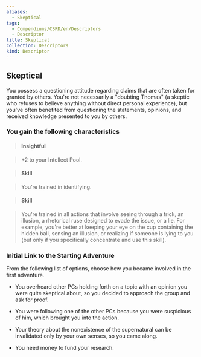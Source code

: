 ```yaml
---
aliases:
  - Skeptical
tags:
  - Compendiums/CSRD/en/Descriptors
  - Descriptor
title: Skeptical
collection: Descriptors
kind: Descriptor
---
```

## Skeptical    
You possess a questioning attitude regarding claims that are often taken for granted by others. You're not necessarily a "doubting Thomas" (a skeptic who refuses to believe anything without direct personal experience), but you've often benefited from questioning the statements, opinions, and received knowledge presented to you by others.  
### You gain the following characteristics    
> #### Insightful  
> +2 to your Intellect Pool.    
  
> #### Skill  
> You're trained in identifying.    
  
> #### Skill  
> You're trained in all actions that involve seeing through a trick, an illusion, a rhetorical ruse designed to evade the issue, or a lie. For example, you're better at keeping your eye on the cup containing the hidden ball, sensing an illusion, or realizing if someone is lying to you (but only if you specifically concentrate and use this skill).    
  
### Initial Link to the Starting Adventure    
From the following list of options, choose how you became involved in the first adventure.    
- You overheard other PCs holding forth on a topic with an opinion you were quite skeptical about, so you decided to approach the group and ask for proof.    
- You were following one of the other PCs because you were suspicious of him, which brought you into the action.    
- Your theory about the nonexistence of the supernatural can be invalidated only by your own senses, so you came along.    
- You need money to fund your research.  